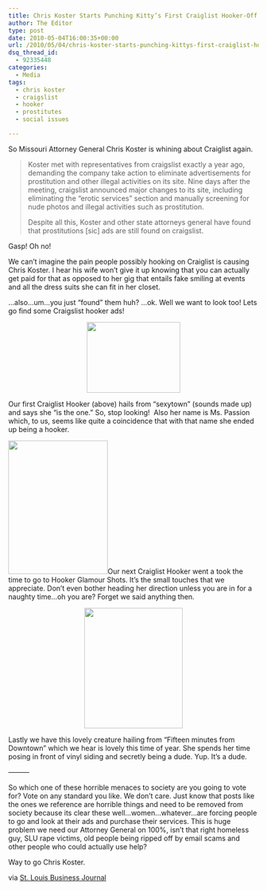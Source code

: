 ```yaml
---
title: Chris Koster Starts Punching Kitty’s First Craiglist Hooker-Off!
author: The Editor
type: post
date: 2010-05-04T16:00:35+00:00
url: /2010/05/04/chris-koster-starts-punching-kittys-first-craiglist-hooker-off/
dsq_thread_id:
  - 92335448
categories:
  - Media
tags:
  - chris koster
  - craigslist
  - hooker
  - prostitutes
  - social issues

---
```

So Missouri Attorney General Chris Koster is whining about Craiglist again.

> Koster met with representatives from craigslist exactly a year ago, demanding the company take action to eliminate advertisements for prostitution and other illegal activities on its site. Nine days after the meeting, craigslist announced major changes to its site, including eliminating the “erotic services” section and manually screening for nude photos and illegal activities such as prostitution.
> 
> Despite all this, Koster and other state attorneys general have found that prostitutions [sic] ads are still found on craigslist.

Gasp! Oh no!

We can&#8217;t imagine the pain people possibly hooking on Craiglist is causing Chris Koster. I hear his wife won&#8217;t give it up knowing that you can actually get paid for that as opposed to her gig that entails fake smiling at events and all the dress suits she can fit in her closet.

&#8230;also&#8230;um&#8230;you just &#8220;found&#8221; them huh? &#8230;ok. Well we want to look too! Lets go find some Craigslist hooker ads!

<p style="text-align: center;">
  <img class="size-full wp-image-4292 aligncenter" title="hooker_1" src="http://punchingkitty.com/wp-content/uploads/2010/05/hooker_1.jpg?filter=polaroid&w=150" alt="" width="188" height="142" />
</p>

Our first Craiglist Hooker (above) hails from &#8220;sexytown&#8221; (sounds made up) and says she &#8220;is the one.&#8221; So, stop looking!  Also her name is Ms. Passion which, to us, seems like quite a coincidence that with that name she ended up being a hooker.

<p style="text-align: left;">
  <a rel="attachment wp-att-4291" href="http://punchingkitty.com/2010/05/04/chris-koster-starts-punching-kittys-first-craiglist-hooker-off/hooker_2/"><img class="size-full wp-image-4291 aligncenter" title="hooker_2" src="http://punchingkitty.com/wp-content/uploads/2010/05/hooker_2.jpg?filter=polaroid&w=150" alt="" width="200" height="268" /></a>Our next Craiglist Hooker went a took the time to go to Hooker Glamour Shots. It&#8217;s the small touches that we appreciate. Don&#8217;t even bother heading her direction unless you are in for a naughty time&#8230;oh you are? Forget we said anything then.
</p>

<p style="text-align: center;">
  <img class="size-full wp-image-4290 aligncenter" title="hooker_3" src="http://punchingkitty.com/wp-content/uploads/2010/05/hooker_3.jpg?filter=polaroid&w=150" alt="" width="198" height="242" />
</p>

Lastly we have this lovely creature hailing from &#8220;Fifteen minutes from Downtown&#8221; which we hear is lovely this time of year. She spends her time posing in front of vinyl siding and secretly being a dude. Yup. It&#8217;s a dude.

&#8212;&#8212;&#8212;

So which one of these horrible menaces to society are you going to vote for? Vote on any standard you like. We don&#8217;t care. Just know that posts like the ones we reference are horrible things and need to be removed from society because its clear these well&#8230;women&#8230;whatever&#8230;are forcing people to go and look at their ads and purchase their services. This is huge problem we need our Attorney General on 100%, isn&#8217;t that right homeless guy, SLU rape victims, old people being ripped off by email scams and other people who could actually use help?

Way to go Chris Koster.

via <a href="http://www.bizjournals.com/stlouis/stories/2010/05/03/daily16.html?surround=lfn" target="_blank">St. Louis Business Journal</a>
